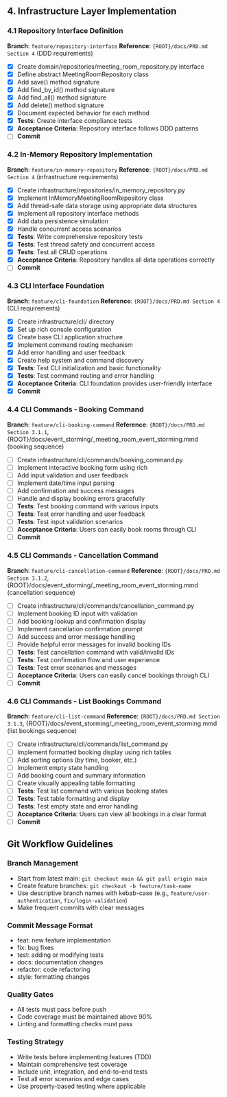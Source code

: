 ## 4. Infrastructure Layer Implementation

### 4.1 Repository Interface Definition
**Branch**: `feature/repository-interface`
**Reference**: `{ROOT}/docs/PRD.md Section 4` (DDD requirements)

- [x] Create domain/repositories/meeting_room_repository.py interface
- [x] Define abstract MeetingRoomRepository class
- [x] Add save() method signature
- [x] Add find_by_id() method signature
- [x] Add find_all() method signature
- [x] Add delete() method signature
- [x] Document expected behavior for each method
- [x] **Tests**: Create interface compliance tests
- [x] **Acceptance Criteria**: Repository interface follows DDD patterns
- [ ] **Commit**

### 4.2 In-Memory Repository Implementation
**Branch**: `feature/in-memory-repository`
**Reference**: `{ROOT}/docs/PRD.md Section 4` (infrastructure requirements)

- [x] Create infrastructure/repositories/in_memory_repository.py
- [x] Implement InMemoryMeetingRoomRepository class
- [x] Add thread-safe data storage using appropriate data structures
- [x] Implement all repository interface methods
- [x] Add data persistence simulation
- [x] Handle concurrent access scenarios
- [x] **Tests**: Write comprehensive repository tests
- [x] **Tests**: Test thread safety and concurrent access
- [x] **Tests**: Test all CRUD operations
- [x] **Acceptance Criteria**: Repository handles all data operations correctly
- [ ] **Commit**

### 4.3 CLI Interface Foundation
**Branch**: `feature/cli-foundation`
**Reference**: `{ROOT}/docs/PRD.md Section 4` (CLI requirements)

- [x] Create infrastructure/cli/ directory
- [x] Set up rich console configuration
- [x] Create base CLI application structure
- [x] Implement command routing mechanism
- [x] Add error handling and user feedback
- [x] Create help system and command discovery
- [x] **Tests**: Test CLI initialization and basic functionality
- [x] **Tests**: Test command routing and error handling
- [x] **Acceptance Criteria**: CLI foundation provides user-friendly interface
- [x] **Commit**

### 4.4 CLI Commands - Booking Command
**Branch**: `feature/cli-booking-command`
**Reference**: `{ROOT}/docs/PRD.md Section 3.1.1`, {ROOT}/docs/event_storming/_meeting_room_event_storming.mmd (booking sequence)

- [ ] Create infrastructure/cli/commands/booking_command.py
- [ ] Implement interactive booking form using rich
- [ ] Add input validation and user feedback
- [ ] Implement date/time input parsing
- [ ] Add confirmation and success messages
- [ ] Handle and display booking errors gracefully
- [ ] **Tests**: Test booking command with various inputs
- [ ] **Tests**: Test error handling and user feedback
- [ ] **Tests**: Test input validation scenarios
- [ ] **Acceptance Criteria**: Users can easily book rooms through CLI
- [ ] **Commit**

### 4.5 CLI Commands - Cancellation Command
**Branch**: `feature/cli-cancellation-command`
**Reference**: `{ROOT}/docs/PRD.md Section 3.1.2`, {ROOT}/docs/event_storming/_meeting_room_event_storming.mmd (cancellation sequence)

- [ ] Create infrastructure/cli/commands/cancellation_command.py
- [ ] Implement booking ID input with validation
- [ ] Add booking lookup and confirmation display
- [ ] Implement cancellation confirmation prompt
- [ ] Add success and error message handling
- [ ] Provide helpful error messages for invalid booking IDs
- [ ] **Tests**: Test cancellation command with valid/invalid IDs
- [ ] **Tests**: Test confirmation flow and user experience
- [ ] **Tests**: Test error scenarios and messages
- [ ] **Acceptance Criteria**: Users can easily cancel bookings through CLI
- [ ] **Commit**

### 4.6 CLI Commands - List Bookings Command
**Branch**: `feature/cli-list-command`
**Reference**: `{ROOT}/docs/PRD.md Section 3.1.3`, {ROOT}/docs/event_storming/_meeting_room_event_storming.mmd (list bookings sequence)

- [ ] Create infrastructure/cli/commands/list_command.py
- [ ] Implement formatted booking display using rich tables
- [ ] Add sorting options (by time, booker, etc.)
- [ ] Implement empty state handling
- [ ] Add booking count and summary information
- [ ] Create visually appealing table formatting
- [ ] **Tests**: Test list command with various booking states
- [ ] **Tests**: Test table formatting and display
- [ ] **Tests**: Test empty state and error handling
- [ ] **Acceptance Criteria**: Users can view all bookings in a clear format
- [ ] **Commit**

## Git Workflow Guidelines

### Branch Management
- Start from latest main: `git checkout main && git pull origin main`
- Create feature branches: `git checkout -b feature/task-name`
- Use descriptive branch names with kebab-case (e.g., `feature/user-authentication`, `fix/login-validation`)
- Make frequent commits with clear messages

### Commit Message Format
- feat: new feature implementation
- fix: bug fixes
- test: adding or modifying tests
- docs: documentation changes
- refactor: code refactoring
- style: formatting changes

### Quality Gates
- All tests must pass before push
- Code coverage must be maintained above 90%
- Linting and formatting checks must pass

### Testing Strategy
- Write tests before implementing features (TDD)
- Maintain comprehensive test coverage
- Include unit, integration, and end-to-end tests
- Test all error scenarios and edge cases
- Use property-based testing where applicable
